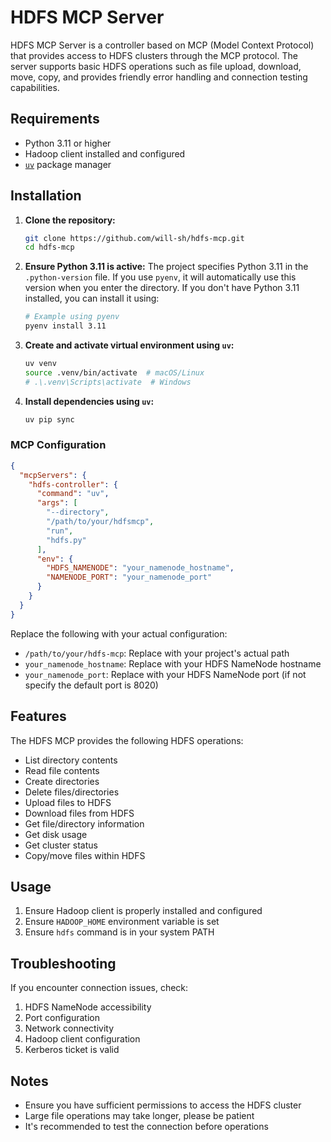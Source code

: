 # HDFS MCP Server

HDFS MCP Server is a controller based on MCP (Model Context Protocol) that provides access to HDFS clusters through the MCP protocol. The server supports basic HDFS operations such as file upload, download, move, copy, and provides friendly error handling and connection testing capabilities.

## Requirements

- Python 3.11 or higher
- Hadoop client installed and configured
- [`uv`](https://docs.astral.sh/uv/) package manager

## Installation

1. **Clone the repository:**
    ```bash
    git clone https://github.com/will-sh/hdfs-mcp.git
    cd hdfs-mcp
    ```

2. **Ensure Python 3.11 is active:**
    The project specifies Python 3.11 in the `.python-version` file. If you use `pyenv`, it will automatically use this version when you enter the directory.
    If you don't have Python 3.11 installed, you can install it using:
    ```bash
    # Example using pyenv
    pyenv install 3.11
    ```

3. **Create and activate virtual environment using `uv`:**
    ```bash
    uv venv
    source .venv/bin/activate  # macOS/Linux
    # .\.venv\Scripts\activate  # Windows
    ```

4. **Install dependencies using `uv`:**
    ```bash
    uv pip sync
    ```

### MCP Configuration

```json
{
  "mcpServers": {
    "hdfs-controller": {
      "command": "uv",
      "args": [
        "--directory",
        "/path/to/your/hdfsmcp",
        "run",
        "hdfs.py"
      ],
      "env": {
        "HDFS_NAMENODE": "your_namenode_hostname",
        "NAMENODE_PORT": "your_namenode_port"
      }
    }
  }
}
```

Replace the following with your actual configuration:
- `/path/to/your/hdfs-mcp`: Replace with your project's actual path
- `your_namenode_hostname`: Replace with your HDFS NameNode hostname
- `your_namenode_port`: Replace with your HDFS NameNode port (if not specify the default port is 8020)

## Features

The HDFS MCP provides the following HDFS operations:

- List directory contents
- Read file contents
- Create directories
- Delete files/directories
- Upload files to HDFS
- Download files from HDFS
- Get file/directory information
- Get disk usage
- Get cluster status
- Copy/move files within HDFS

## Usage

1. Ensure Hadoop client is properly installed and configured
2. Ensure `HADOOP_HOME` environment variable is set
3. Ensure `hdfs` command is in your system PATH

## Troubleshooting

If you encounter connection issues, check:

1. HDFS NameNode accessibility
2. Port configuration
3. Network connectivity
4. Hadoop client configuration
5. Kerberos ticket is valid

## Notes

- Ensure you have sufficient permissions to access the HDFS cluster
- Large file operations may take longer, please be patient
- It's recommended to test the connection before operations
